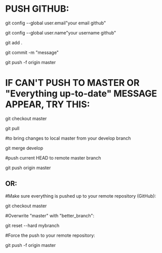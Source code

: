 # PUSH GITHUB:

git config --global user.email"your email github"

git config --global user.name"your username github"

git add .

git commit -m "message"

git push -f origin master

# IF CAN'T PUSH TO MASTER OR "Everything up-to-date" MESSAGE APPEAR, TRY THIS:

git checkout master

<to update the state to the latest remote master state>

git pull               

#to bring changes to local master from your develop branch

git merge develop 

#push current HEAD to remote master branch    

git push origin master 

## OR:

#Make sure everything is pushed up to your remote repository (GitHub):

git checkout master

#Overwrite "master" with "better_branch":

git reset --hard mybranch

#Force the push to your remote repository:

git push -f origin master
